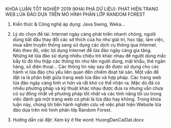 KHÓA LUẬN TỐT NGHIỆP 2019 (KHAI PHÁ DỮ LIỆU): 
PHÁT HIỆN TRANG WEB LỪA ĐẢO DỰA TRÊN MÔ HÌNH PHÂN LỚP RANDOM FOREST

1. Kiến thức & Công nghệ áp dụng: Java Swing, Weka...

2. Lý do chọn đề tài:
    Internet ngày càng phát triển nhanh chóng, người dùng bắt đầu thay đổi các sở thích của họ như giải trí, học tập, làm việc, mua sắm truyền thống sang sử dụng các dịch vụ thông qua Internet. Kéo theo đó, việc lợi dụng Internet để lừa đảo ngày càng gia tăng. Những kẻ lừa đảo sử dụng nhiều chiêu trò khác nhau để người dùng mắc bẫy từ đó thu thập các thông tin như tên người dùng, mật khẩu, thẻ ngân hàng, số điện thoại... Các thông tin này sau đó được sử dụng cho các hành vi lừa đảo chủ yếu liên quan đến chiếm đoạt tài sản. Một vấn đề đặt ra là phân biệt giữa trang web lừa đảo và hợp pháp. Các trang web lừa đảo ngày càng tinh vi hơn và rất khó có thể nhận ra. Mặc dù đã có nhiều phương pháp và kỹ thuật khác nhau được đưa ra nhưng vẫn chưa có sự đồng nhất về phương pháp tốt nhất và các tính năng tối ưu trong việc đánh giá một trang web có phải là lừa đảo hay không. Trong khóa luận này, chúng tôi tiến hành nghiên cứu về việc phát hiện Website lừa đảo dựa trên mô hình phân lớp Random Forest.

3. Hướng dẫn cài đặt: Xem kỹ ở file word: HuongDanCaiDat.docx

